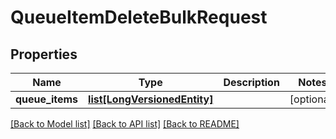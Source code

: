 # QueueItemDeleteBulkRequest

## Properties
Name | Type | Description | Notes
------------ | ------------- | ------------- | -------------
**queue_items** | [**list[LongVersionedEntity]**](LongVersionedEntity.md) |  | [optional] 

[[Back to Model list]](../README.md#documentation-for-models) [[Back to API list]](../README.md#documentation-for-api-endpoints) [[Back to README]](../README.md)


